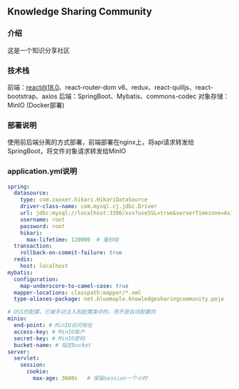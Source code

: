 ## Knowledge Sharing Community
### 介绍
这是一个知识分享社区
### 技术栈
前端：react@18.0、react-router-dom v6、redux、react-quilljs、react-bootstrap、axios
后端：SpringBoot、Mybatis、commons-codec
对象存储：MinIO (Docker部署)
### 部署说明
使用前后端分离的方式部署，前端部署在nginx上，将api请求转发给SpringBoot，将文件对象请求转发给MinIO
### application.yml说明
```yaml
spring:
  datasource:
    type: com.zaxxer.hikari.HikariDataSource
    driver-class-name: com.mysql.cj.jdbc.Driver
    url: jdbc:mysql://localhost:3306/xxx?useSSL=true&serverTimezone=Asia/Shanghai&useUnicode=true&characterEncoding=utf8
    username: root
    password: root
    hikari:
      max-lifetime: 120000  # 毫秒级
  transaction:
    rollback-on-commit-failure: true
  redis:
    host: localhost
mybatis:
  configuration:
    map-underscore-to-camel-case: true
  mapper-locations: classpath:mapper/*.xml
  type-aliases-package: net.bluemaple.knowledgesharingcommunity.pojo

# OSS的配置，它被手动注入到配置类中的，而不是自动配置的
minio:
  end-point: # MinIO访问地址
  access-key: # MinIO账户
  secret-key: # MinIO密码
  bucket-name: # 指定bucket
server:
  servlet:
    session:
      cookie:
        max-age: 3600s   # 保留session一个小时
```